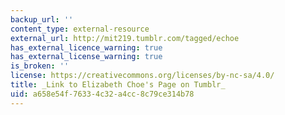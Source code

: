 ```yaml
---
backup_url: ''
content_type: external-resource
external_url: http://mit219.tumblr.com/tagged/echoe
has_external_licence_warning: true
has_external_license_warning: true
is_broken: ''
license: https://creativecommons.org/licenses/by-nc-sa/4.0/
title: _Link to Elizabeth Choe's Page on Tumblr_
uid: a658e54f-7633-4c32-a4cc-8c79ce314b78
---
```

